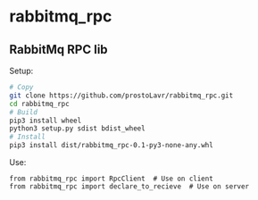 # rabbitmq_rpc
## RabbitMq RPC lib

Setup:
```sh
# Copy
git clone https://github.com/prostoLavr/rabbitmq_rpc.git
cd rabbitmq_rpc
# Build
pip3 install wheel
python3 setup.py sdist bdist_wheel
# Install
pip3 install dist/rabbitmq_rpc-0.1-py3-none-any.whl
```

Use:
```python3
from rabbitmq_rpc import RpcClient  # Use on client
from rabbitmq_rpc import declare_to_recieve  # Use on server
```
